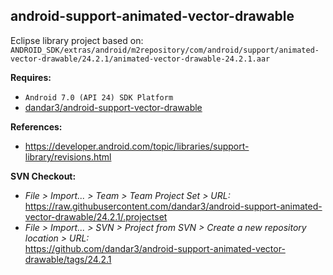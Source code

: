 ## android-support-animated-vector-drawable

Eclipse library project based on:<br/>
`ANDROID_SDK/extras/android/m2repository/com/android/support/animated-vector-drawable/24.2.1/animated-vector-drawable-24.2.1.aar`

**Requires:**
- `Android 7.0 (API 24) SDK Platform`
- [dandar3/android-support-vector-drawable](https://github.com/dandar3/android-support-vector-drawable)

**References:**
- https://developer.android.com/topic/libraries/support-library/revisions.html

**SVN Checkout:**
- _File > Import... > Team > Team Project Set > URL:_<br/>
  https://raw.githubusercontent.com/dandar3/android-support-animated-vector-drawable/24.2.1/.projectset
- _File > Import... > SVN > Project from SVN > Create a new repository location > URL:_<br/>
  https://github.com/dandar3/android-support-animated-vector-drawable/tags/24.2.1